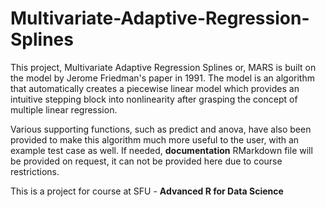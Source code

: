 # Multivariate-Adaptive-Regression-Splines
This project, Multivariate Adaptive Regression Splines or, MARS is built on the model by Jerome Friedman's paper in 1991. The model is an algorithm that automatically creates a piecewise linear model which provides an intuitive stepping block into nonlinearity after grasping the concept of multiple linear regression. 


Various supporting functions, such as predict and anova, have also been provided to make this algorithm much more useful to the user, with an example test case as well. If needed, **documentation** RMarkdown file will be provided on request, it can not be provided here due to course restrictions. 

This is a project for course at SFU - **Advanced R for Data Science**



